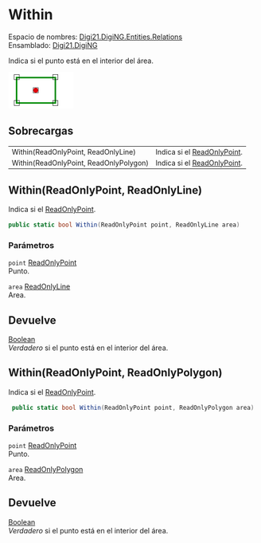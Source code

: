 # Within

Espacio de nombres: [Digi21.DigiNG.Entities.Relations](/digi3d-net/programacion/.net/referencia/digi21.diging/digi21.diging.entities.relations/)  
Ensamblado: [Digi21.DigiNG](/digi3d-net/programacion/.net/referencia/digi21.diging.plugin/digi21.diging/)

Indica si el punto está en el interior del área.

![Punto en el interior del &#xE1;rea](../../../../../../../../.gitbook/assets/puntointeriorarea.png)

## Sobrecargas

|  |  |
| :--- | :--- |
| Within\(ReadOnlyPoint, ReadOnlyLine\) | Indica si el [ReadOnlyPoint](/digi3d-net/programacion/.net/referencia/digi21.diging/digi21.diging.entities/clases/readonlypoint/). |
| Within\(ReadOnlyPoint, ReadOnlyPolygon\) | Indica si el [ReadOnlyPoint](/digi3d-net/programacion/.net/referencia/digi21.diging/digi21.diging.entities/clases/readonlypoint/). |

## Within\(ReadOnlyPoint, ReadOnlyLine\)

Indica si el [ReadOnlyPoint](/digi3d-net/programacion/.net/referencia/digi21.diging/digi21.diging.entities/clases/readonlypoint/).

```csharp
public static bool Within(ReadOnlyPoint point, ReadOnlyLine area)
```

### Parámetros

`point` [ReadOnlyPoint](/digi3d-net/programacion/.net/referencia/digi21.diging/digi21.diging.entities/clases/readonlypoint/)  
Punto.

`area` [ReadOnlyLine](/digi3d-net/programacion/.net/referencia/digi21.diging/digi21.diging.entities/clases/readonlyline/)  
Area.

## Devuelve

[Boolean](https://docs.microsoft.com/en-us/dotnet/api/system.boolean?view=net-5.0)  
_Verdadero_ si el punto está en el interior del área.

## Within\(ReadOnlyPoint, ReadOnlyPolygon\)

Indica si el [ReadOnlyPoint](/digi3d-net/programacion/.net/referencia/digi21.diging/digi21.diging.entities/clases/readonlypoint/).

```csharp
 public static bool Within(ReadOnlyPoint point, ReadOnlyPolygon area)
```

### Parámetros

`point` [ReadOnlyPoint](/digi3d-net/programacion/.net/referencia/digi21.diging/digi21.diging.entities/clases/readonlypoint/)  
Punto.

`area` [ReadOnlyPolygon](/digi3d-net/programacion/.net/referencia/digi21.diging/digi21.diging.entities/clases/readonlypolygon/)  
Area.

## Devuelve

[Boolean](https://docs.microsoft.com/en-us/dotnet/api/system.boolean?view=net-5.0)  
_Verdadero_ si el punto está en el interior del área.

